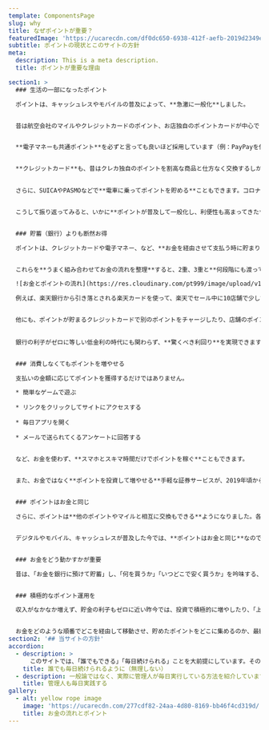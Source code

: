 ```yaml
---
template: ComponentsPage
slug: why
title: なぜポイントが重要？
featuredImage: 'https://ucarecdn.com/df0dc650-6938-412f-aefb-2019d2349e13/'
subtitle: ポイントの現状とこのサイトの方針
meta:
  description: This is a meta description.
  title: ポイントが重要な理由

section1: >
  ### 生活の一部になったポイント

  ポイントは、キャッシュレスやモバイルの普及によって、**急激に一般化**しました。


  昔は航空会社のマイルやクレジットカードのポイント、お店独自のポイントカードが中心でしたが、今は**共通ポイントが増えて普及**（例：TポイントやPonta、楽天ポイント、dポイント）したので、コンビニ・スーパー・ドラッグストア・デパートなどの**普通のお店でもポイントを貯めやすく**なりました。


  **電子マネーも共通ポイント**を必ずと言っても良いほど採用しています（例：PayPayを使うとTポイント、auペイを使うとPontaが貯まる、など）


  **クレジットカード**も、昔はクレカ独自のポイントを割高な商品と仕方なく交換するしかなかったですが、今では**PontaやTポイントなどの共通ポイントに交換**できます。

  
  さらに、SUICAやPASMOなどで**電車に乗ってポイントを貯める**こともできます。コロナ以降、毎日電車で通勤・通学することも減ったので、実はクレカとPASMOなどを組み合わせてポイント運用した方が**定期よりもお得**なことすらあります。


  こうして振り返ってみると、いかに**ポイントが普及して一般化し、利便性も高まってきた**かがわかります。


  ### 貯蓄（銀行）よりも断然お得

  ポイントは、クレジットカードや電子マネー、など、**お金を経由させて支払う時に貯まります**。お店やECサイトなど、**支払い先でもさらにポイント**が貯まります。最近は証券会社の口座のような**投資でもポイント**が貯まります。貯蓄や預入で**ポイントが貯まる銀行**もあります。


  これらを**うまく組み合わせてお金の流れを整理**すると、2重、3重と**何段階にも渡って複数のポイントを同時に貯める**ことができます。

  ![お金とポイントの流れ](https://res.cloudinary.com/pt999/image/upload/v1597669494/Point_Flow.png)

  例えば、楽天銀行から引き落とされる楽天カードを使って、楽天でセール中に10店舗で少しずつ買い物をすると、ポイントは15倍、20倍、と膨らんでいきます。商品やブランドに関わらず全ての商品が２割引で買えるというのは、驚きです。


  他にも、ポイントが貯まるクレジットカードで別のポイントをチャージしたり、店舗のポイントとクレカのポイントとPontaを3重取りする、キャンペーンやクーポンを使って10倍のポイントをGETするなど、上手に活用すると、利回りは1％どころか10％を超えることも。
  
  
  銀行の利子がゼロに等しい低金利の時代にも関わらず、**驚くべき利回り**を実現できます。


  ### 消費しなくてもポイントを増やせる

  支払いの金額に応じてポイントを獲得するだけではありません。

  * 簡単なゲームで遊ぶ
  
  * リンクをクリックしてサイトにアクセスする
  
  * 毎日アプリを開く
  
  * メールで送られてくるアンケートに回答する
  

  など、お金を使わず、**スマホとスキマ時間だけでポイントを稼ぐ**こともできます。


  また、お金ではなく**ポイントを投資して増やせる**手軽な証券サービスが、2019年頃から急に増えました。株や投資信託のような投資先を選び、ポイント数を預けたり引き出したりできるのです。


  ### ポイントはお金と同じ

  さらに、ポイントは**他のポイントやマイルと相互に交換もできる**ようになりました。各種のポイントを交換して一つのポイントに集約し、お金に換金して銀行口座に振り込むことすらできます。


  デジタルやモバイル、キャッシュレスが普及した今では、**ポイントはお金と同じ**なのです。


  ### お金をどう動かすかが重要

  昔は、「お金を銀行に預けて貯蓄」し、「何を買うか」「いつどこで安く買うか」を吟味する、という消極的な節約が家計のやりくりには重要でしたが、今は「**どの方法で支払うか**」「**お金をどう経由させるか**」「**どこで増やすか**」の方が重要です。


  ### 積極的なポイント運用を

  収入がなかなか増えず、貯金の利子もゼロに近い昨今では、投資で積極的に増やしたり、「上手に支払う」ことでポイントを貯め、収入に還元していくことがますます重要になります。このうち、投資は勉強が必要でリスクも高いですが、投資と違って**ポイント運用は誰にでもでき、リスクはありません**。貯まったポイントで投資の勉強をすることもできます。


  お金をどのような順番でどこを経由して移動させ、貯めたポイントをどこに集めるのか、最終的にいつどう使うのかなど、**方針を決めてポイント運用する**と良いでしょう。当サイトの管理人は、そのための**研究と実践**をいつも続けています。
section2: '## 当サイトの方針'
accordion:
  - description: >
      このサイトでは、「誰でもできる」「毎日続けられる」ことを大前提にしています。そのため、使わないクレジットカードを何枚も申し込んだり、資料請求で一時的にたくさんのポイントを獲得する方法や、自分のブログを作って広告を掲載したり、アフィリエイトのリンクを掲載する、といった専門知識が必要となること、手間がかかることは対象にしません。
    title: 誰でも毎日続けられるように（無理しない）
  - description: 一般論ではなく、実際に管理人が毎日実行している方法を紹介しています。アフィリエイトの報酬目当てで自分が使っていないカードやサービスを紹介することはしません。方法を変えた時は、内容も更新しています。
    title: 管理人も毎日実践する
gallery:
  - alt: yellow rope image
    image: 'https://ucarecdn.com/277cdf82-24aa-4d80-8169-bb46f4cd319d/'
    title: お金の流れとポイント
---
```


